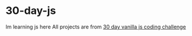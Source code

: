 # 30-day-js
Im learning js here
All projects are from [30 day vanilla js coding challenge](https://javascript30.com/) 

